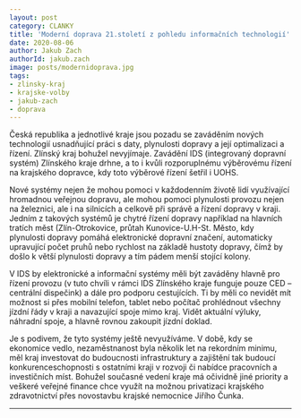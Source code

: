```yaml
---
layout: post
category: CLANKY
title: 'Moderní doprava 21.století z pohledu informačních technologií'
date: 2020-08-06
author: Jakub Zach
authorId: jakub.zach
image: posts/modernidoprava.jpg
tags: 
- zlinsky-kraj
- krajske-volby
- jakub-zach
- doprava
---
```

Česká republika a jednotlivé kraje jsou pozadu se zaváděním nových technologií usnadňující práci s daty, plynulosti dopravy a její optimalizaci a řízení. Zlínský kraj bohužel nevyjímaje. Zavádění IDS (integrovaný dopravní systém) Zlínského kraje drhne, a to i kvůli rozporuplnému výběrovému řízení na krajského dopravce, kdy toto výběrové řízení šetřil i UOHS. 

Nové systémy nejen že mohou pomoci v každodenním životě lidí využívající hromadnou veřejnou dopravu, ale mohou pomoci plynulosti provozu nejen na železnici, ale i na silnicích a celkově při správě a řízení dopravy v kraji. Jedním z takových systémů je chytré řízení dopravy například na hlavních tratích měst (Zlín-Otrokovice, průtah Kunovice-U.H-St. Město, kdy plynulosti dopravy pomáhá elektronické dopravní značení, automaticky upravující počet pruhů nebo rychlost na základě hustoty dopravy, čímž by došlo k větší plynulosti dopravy a tím pádem menší stojící kolony. 

V IDS by elektronické a informační systémy měli být zaváděny hlavně pro řízení provozu (v tuto chvíli v rámci IDS Zlínského kraje funguje pouze CED – centrální dispečink) a dále pro podporu cestujících. Ti by měli co nevidět mít možnost si přes mobilní telefon, tablet nebo počítač prohlédnout všechny jízdní řády v kraji a navazující spoje mimo kraj. Vidět aktuální výluky, náhradní spoje, a hlavně rovnou zakoupit jízdní doklad. 

Je s podivem, že tyto systémy ještě nevyužíváme. V době, kdy se ekonomice vedlo, nezaměstnanost byla několik let na rekordním minimu, měl kraj investovat do budoucnosti infrastruktury a zajištění tak budoucí konkurenceschopnosti s ostatními kraji v rozvoji či nabídce pracovních a investičních míst. Bohužel současné vedení kraje má očividně jiné priority a veškeré veřejné finance chce využít na možnou privatizaci krajského zdravotnictví přes novostavbu krajské nemocnice Jiřího Čunka. 

---

